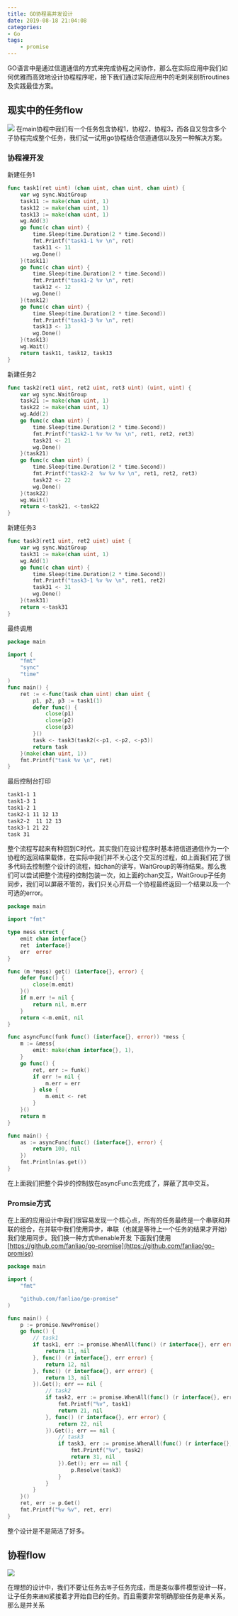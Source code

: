```yaml
---
title: GO协程高并发设计
date: 2019-08-18 21:04:08
categories: 
- Go
tags:
    - promise
---
```

GO语言中是通过信道通信的方式来完成协程之间协作，那么在实际应用中我们如何优雅而高效地设计协程程序呢，接下我们通过实际应用中的毛刺来剖析routines及实践最佳方案。
<!-- more -->

## 现实中的任务flow
![](/images/go-promise/ideal.png)
在main协程中我们有一个任务包含协程1，协程2，协程3，而各自又包含多个子协程完成整个任务，我们试一试用go协程结合信道通信以及另一种解决方案。

### 协程裸开发

新建任务1
```go
func task1(ret uint) (chan uint, chan uint, chan uint) {
	var wg sync.WaitGroup
	task11 := make(chan uint, 1)
	task12 := make(chan uint, 1)
	task13 := make(chan uint, 1)
	wg.Add(3)
	go func(c chan uint) {
		time.Sleep(time.Duration(2 * time.Second))
		fmt.Printf("task1-1 %v \n", ret)
		task11 <- 11
		wg.Done()
	}(task11)
	go func(c chan uint) {
		time.Sleep(time.Duration(2 * time.Second))
		fmt.Printf("task1-2 %v \n", ret)
		task12 <- 12
		wg.Done()
	}(task12)
	go func(c chan uint) {
		time.Sleep(time.Duration(2 * time.Second))
		fmt.Printf("task1-3 %v \n", ret)
		task13 <- 13
		wg.Done()
	}(task13)
	wg.Wait()
	return task11, task12, task13
}
```

新建任务2
```go
func task2(ret1 uint, ret2 uint, ret3 uint) (uint, uint) {
	var wg sync.WaitGroup
	task21 := make(chan uint, 1)
	task22 := make(chan uint, 1)
	wg.Add(2)
	go func(c chan uint) {
		time.Sleep(time.Duration(2 * time.Second))
		fmt.Printf("task2-1 %v %v %v \n", ret1, ret2, ret3)
		task21 <- 21
		wg.Done()
	}(task21)
	go func(c chan uint) {
		time.Sleep(time.Duration(2 * time.Second))
		fmt.Printf("task2-2  %v %v %v \n", ret1, ret2, ret3)
		task22 <- 22
		wg.Done()
	}(task22)
	wg.Wait()
	return <-task21, <-task22
}
```

新建任务3
```go
func task3(ret1 uint, ret2 uint) uint {
	var wg sync.WaitGroup
	task31 := make(chan uint, 1)
	wg.Add(1)
	go func(c chan uint) {
		time.Sleep(time.Duration(2 * time.Second))
		fmt.Printf("task3-1 %v %v \n", ret1, ret2)
		task31 <- 31
		wg.Done()
	}(task31)
	return <-task31
}
```

最终调用
```go
package main

import (
	"fmt"
	"sync"
	"time"
)
func main() {
	ret := <-func(task chan uint) chan uint {
		p1, p2, p3 := task1(1)
        defer func() {
            close(p1)
            close(p2)
            close(p3)
        }()
        task <- task3(task2(<-p1, <-p2, <-p3))
		return task
	}(make(chan uint, 1))
	fmt.Printf("task %v \n", ret)
}
```

最后控制台打印
```sh
task1-1 1 
task1-3 1 
task1-2 1 
task2-1 11 12 13 
task2-2  11 12 13 
task3-1 21 22 
task 31 
```

整个流程写起来有种回到C时代，其实我们在设计程序时基本把信道通信作为一个协程的返回结果载体，在实际中我们并不关心这个交互的过程，如上面我们花了很多代码去控制整个设计的流程，如chan的读写，WaitGroup的等待结果。那么我们可以尝试把整个流程的控制包装一次，如上面的chan交互，WaitGroup子任务同步，我们可以屏蔽不管的，我们只关心开启一个协程最终返回一个结果以及一个可选的error。

```go
package main

import "fmt"

type mess struct {
	emit chan interface{}
	ret  interface{}
	err  error
}

func (m *mess) get() (interface{}, error) {
	defer func() {
		close(m.emit)
	}()
	if m.err != nil {
		return nil, m.err
	}
	return <-m.emit, nil
}

func asyncFunc(funk func() (interface{}, error)) *mess {
	m := &mess{
		emit: make(chan interface{}, 1),
	}
	go func() {
		ret, err := funk()
		if err != nil {
			m.err = err
		} else {
			m.emit <- ret
		}
	}()
	return m
}

func main() {
	as := asyncFunc(func() (interface{}, error) {
		return 100, nil
	})
	fmt.Println(as.get())
}
```
在上面我们把整个异步的控制放在asyncFunc去完成了，屏蔽了其中交互。

### Promsie方式
在上面的应用设计中我们很容易发现一个核心点，所有的任务最终是一个串联和并联的组合，在并联中我们使用异步，串联（也就是等待上一个任务的结果才开始）我们使用同步。我们换一种方式thenable开发
下面我们使用
[https://github.com/fanliao/go-promise](https://github.com/fanliao/go-promise)  

```go
package main

import (
	"fmt"

	"github.com/fanliao/go-promise"
)

func main() {
	p := promise.NewPromise()
	go func() {
		// task1
		if task1, err := promise.WhenAll(func() (r interface{}, err error) {
			return 11, nil
		}, func() (r interface{}, err error) {
			return 12, nil
		}, func() (r interface{}, err error) {
			return 13, nil
		}).Get(); err == nil {
			// task2
			if task2, err := promise.WhenAll(func() (r interface{}, err error) {
				fmt.Printf("%v", task1)
				return 21, nil
			}, func() (r interface{}, err error) {
				return 22, nil
			}).Get(); err == nil {
				// task3
				if task3, err := promise.WhenAll(func() (r interface{}, err error) {
					fmt.Printf("%v", task2)
					return 31, nil
				}).Get(); err == nil {
					p.Resolve(task3)
				}
			}
		}
	}()
	ret, err := p.Get()
	fmt.Printf("%v %v", ret, err)
}
```
整个设计是不是简洁了好多。
## 协程flow
![](/images/go-promise/flow.png)

在理想的设计中，我们不要让任务去`等`子任务完成，而是类似事件模型设计一样，让子任务来`通知`紧接着才开始自已的任务。而且需要非常明确那些任务是串关系，那么是并关系